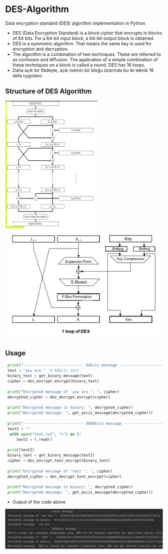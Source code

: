 # DES-Algorithm
Data encryption standard (DES) algorithm implementation in Python.

* DES (Data Encryption Standard) is a block cipher that encrypts in blocks of 64 bits. For a 64-bit input block, a 64-bit output block is obtained.
* DES is a symmetric algorithm. That means the same key is used for encryption and decryption.
* The algorithm is a combination of two techniques. These are referred to as confusion and diffusion. The application of a simple combination of these techniques on a block is called a round. DES has 16 loops.
* Daha açık bir ifadeyle, açık metnin bir bloğu üzerinde bu iki teknik 16 defa uygulanır.

## Structure of DES Algorithm 

<p float="left">
  <img src="DES Algorithm.png" height="406"/>
  <img src="loop of DES.png"/>
</p>

## Usage 

``` python
 print("--------------------------- 64bits message --------------------------")
 text = "you are "  # 64bits text
 binary_text = get_binary_message(text)
 cipher = des_encrypt.encrypt(binary_text)
 
 print("Encrypted message of 'you are ': ", cipher)
 decrypted_cipher = des_decrypt.encrypt(cipher)

 print("Decrypted message in binary: ", decrypted_cipher)
 print("Decrypted message: ", get_ascii_message(decrypted_cipher))

 print("--------------------------- 3688bits message --------------------------")
 text2 = ""
  with open("text.txt", "r") as t:
     text2 = t.read()
     
 print(text2)
 binary_text = get_binary_message(text2)
 cipher = des_encrypt.text_encrypt(binary_text)
 
 print("Encrypted message of 'text ': ", cipher)
 decrypted_cipher = des_decrypt.text_encrypt(cipher)
 
 print("Decrypted message in binary: ", decrypted_cipher)
 print("Decrypted message: ", get_ascii_message(decrypted_cipher))

```
* Output of the code above
<img src="output_of_DES.png" />


